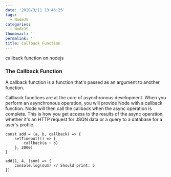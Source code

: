 ```yaml
---
date: '2020/3/11 13:46:25'
tags:
  - NodeJS
categories:
  - NodeJS
thumbnail: ''
permalink: ''
title: Callback Function
---
```


callback function on nodejs

<!-- more -->

### The Callback Function

A callback function is a function that's passed as an argument to another function.

Callback functions are at the core of asynchronous development. When you perform an asynchronous operation, you will provide Node with a callback function. Node will then call the callback when the async operation is complete. This is how you get access to the results of the async operation, whether it's an HTTP request for JSON data or a query to a database for a user's profile.

```
const add = (a, b, callback) => {
    setTimeout(() => {
        callback(a + b)
    }, 2000)
}

add(1, 4, (sum) => {
    console.log(sum) // Should print: 5
})
```



